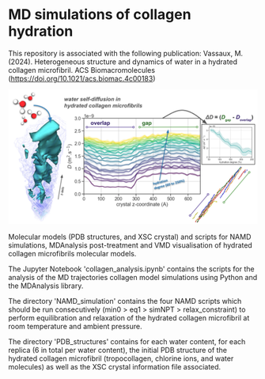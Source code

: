 # MD simulations of collagen hydration

This repository is associated with the following publication: Vassaux, M. (2024). Heterogeneous structure and dynamics of water in a hydrated collagen microfibril. ACS Biomacromolecules (https://doi.org/10.1021/acs.biomac.4c00183)

![Alt text](./toc.png)

Molecular models (PDB structures, and XSC crystal) and scripts for NAMD simulations, MDAnalysis post-treatment and VMD visualisation of hydrated collagen microfibrils molecular models.

The Jupyter Notebook 'collagen_analysis.ipynb' contains the scripts for the analysis of the MD trajectories collagen model simulations using Python and the MDAnalysis library.

The directory 'NAMD_simulation' contains the four NAMD scripts which should be run consecutively (min0 > eq1 > simNPT > relax_constraint) to perform equilibration and relaxation of the hydrated collagen microfibril at room temperature and ambient pressure.

The directory 'PDB_structures' contains for each water content, for each replica (6 in total per water content), the initial PDB structure of the hydrated collagen microfibril (tropocollagen, chlorine ions, and water molecules) as well as the XSC crystal information file associated.


